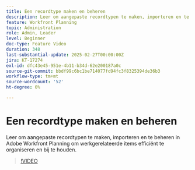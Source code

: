 ```yaml
---
title: Een recordtype maken en beheren
description: Leer om aangepaste recordtypen te maken, importeren en te beheren in Adobe Workfront Planning om werkgerelateerde items efficiënt te organiseren en bij te houden.
feature: Workfront Planning
topic: Administration
role: Admin, Leader
level: Beginner
doc-type: Feature Video
duration: 348
last-substantial-update: 2025-02-27T00:00:00Z
jira: KT-17274
exl-id: dfc43e45-951e-4b11-b34d-62e200187a0c
source-git-commit: bbdf99c6bc1be714077fd94fc3f8325394de36b3
workflow-type: tm+mt
source-wordcount: '52'
ht-degree: 0%

---
```


# Een recordtype maken en beheren

Leer om aangepaste recordtypen te maken, importeren en te beheren in Adobe Workfront Planning om werkgerelateerde items efficiënt te organiseren en bij te houden.

>[!VIDEO](https://video.tv.adobe.com/v/3447965/?learn=on&enablevpops=1)
